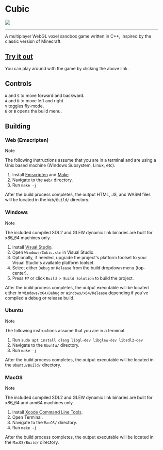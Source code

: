 # Cubic

[![](https://i.imgur.com/5tS5i3M.png)](https://cubic.vldr.org/)

---

A multiplayer WebGL voxel sandbox game written in C++, inspired by the classic version of Minecraft.

## [Try it out](https://cubic.vldr.org/)
You can play around with the game by clicking the above link.

## Controls

`W` and `S` to move forward and backward.   
`A` and `D` to move left and right.  
`V` toggles fly-mode.  
`E` or `B` opens the build menu.  

## Building

### Web (Emscripten)
> [!NOTE]  
> The following instructions assume that you are in a terminal and are using a Unix based machine (Windows Subsystem, Linux, etc).

1. Install [Emscripten](https://emscripten.org/docs/getting_started/downloads.html) and [Make](https://www.gnu.org/software/make/manual/make.html).
2. Navigate to the `Web/` directory.
3. Run `make -j`

After the build process completes, the output HTML, JS, and WASM files will be located in the `Web/Build/` directory.

### Windows
> [!NOTE]  
> The included compiled SDL2 and GLEW dynamic link binaries are built for x86_64 machines only.

1. Install [Visual Studio](https://visualstudio.microsoft.com/#vs-section).
2. Open `Windows/Cubic.sln` in Visual Studio.
3. Optionally, if needed, upgrade the project's platform toolset to your Visual Studio's available platform toolset.
4. Select either `Debug` or `Release` from the build dropdown menu (top-center).
5. Press `F7` or click `Build > Build Solution` to build the project.

After the build process completes, the output executable will be located either in `Windows/x64/Debug` or `Windows/x64/Release` depending if you've compiled a debug or release build.

### Ubuntu
> [!NOTE]  
> The following instructions assume that you are in a terminal.

1. Run `sudo apt install clang libgl-dev libglew-dev libsdl2-dev`
2. Navigate to the `Ubuntu/` directory.
3. Run `make -j`

After the build process completes, the output executable will be located in the `Ubuntu/Build/` directory.

### MacOS
> [!NOTE]  
> The included compiled SDL2 and GLEW dynamic link binaries are built for x86_64 and arm64 machines only.

1. Install [Xcode Command Line Tools](https://mac.install.guide/commandlinetools/4.html).
2. Open Terminal. 
3. Navigate to the `MacOS/` directory.
4. Run `make -j`

After the build process completes, the output executable will be located in the `MacOS/Build/` directory.
